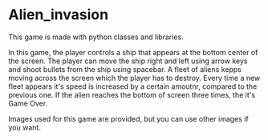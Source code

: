 # Alien_invasion
This game is made with python classes and libraries.

In this game, the player controls a ship that appears at the bottom center of the screen.
The player can move the ship right and left using arrow keys and shoot bullets from the ship using spacebar.
A fleet of aliens kepps moving across the screen which the player has to destroy.
Every time a new fleet appears it's speed is increased by a certain amoutnr, compared to the previous one.
If the alien reaches the bottom of screen three times, the it's Game Over.

Images used for this game are provided, but you can use other images if you want.
